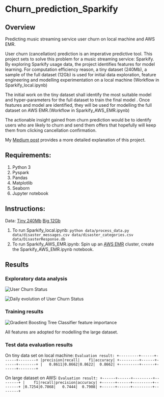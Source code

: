 # Churn_prediction_Sparkify
## Overview

Predicting music streaming service user churn on local machine and AWS EMR.

User churn (cancellation) prediction is an imperative predictive tool. This project sets to solve this problem for a music streaming service: Sparkify. By exploring Sparkify usage data, the project identifies features for model learning. For computation efficiency reason, a tiny dataset (240Mb), a sample of the full dataset (12Gb) is used for initial data exploration, feature engineering and modelling experimentation on a local machine (Workflow in Sparkify_local.ipynb)

The initial work on the tiny dataset shall identify the most suitable model and hyper-parameters for the full dataset to train the final model . Once features and model are identified, they will be used for modelling the full dataset on AWS EMR.(Workflow in Sparkify_AWS_EMR.ipynb)

The actionable insight gained from churn prediction would be to identify users who are likely to churn and send them offers that hopefully will keep them from clicking cancellation confirmation.

My [Medium post](https://medium.com/@jiewwantan/sparkify-user-churn-prediction-using-pyspark-32be364e8296) provides a more detailed explanation of this project. 

## Requirements: 

1. Python 3
2. Pyspark
3. Pandas
4. Matplotlib
5. Seaborn
6. Jupyter notebook

## Instructions:

Data: 
[Tiny 240Mb](https://drive.google.com/open?id=1-hi73PWXdMxNLvYWJtL2Y6Rig2rT5B5K)
[Big 12Gb](s3a://udacity-dsnd/sparkify/sparkify_event_data.json)

1. To run Sparkify_local.ipynb:
    `python data/process_data.py data/disaster_messages.csv data/disaster_categories.csv data/DisasterResponse.db`
2. To run Sparkify_AWS_EMR.ipynb:
  Spin up an [AWS EMR](https://console.aws.amazon.com/elasticmapreduce/) cluster, create the Sparkify_AWS_EMR.ipynb notebook.
        
## Results

### Exploratory data analysis

[image1]: https://github.com/jiewwantan/Churn_prediction_Sparkify/blob/master/plots/churn_level.png "User Churn Status"
![User Churn Status][image1]

[image2]: https://github.com/jiewwantan/Churn_prediction_Sparkify/blob/master/plots/user_daily_churn.png "Daily evolution of User Churn Status"
![Daily evolution of User Churn Status][image2]

### Training results

[image3]: https://github.com/jiewwantan/Churn_prediction_Sparkify/blob/master/plots/feature_importance_GBTClassifier.png "Gradient Boosting Tree Classifier feature importance"
![Gradient Boosting Tree Classifier feature importance][image3]

All features are adopted for modelling the large dataset. 

### Test data evaluation results

On tiny data set on local machine:
`Evaluation result:
+---------+------+------+--------+
|precision|recall|    f1|accuracy|
+---------+------+------+--------+
|   0.8611|0.8662|0.8622|  0.8662|
+---------+------+------+--------+`

On large dataset on AWS: 
`Evaluation result:
+------+------+---------+--------+
|    f1|recall|precision|accuracy|
+------+------+---------+--------+
|0.7254|0.7868|   0.7444|  0.7908|
+------+------+---------+--------+`

